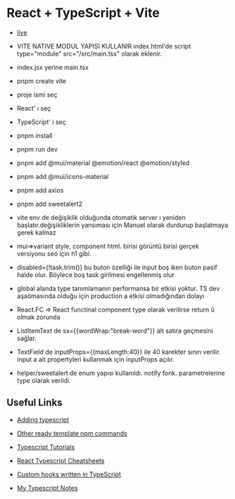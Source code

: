 # React + TypeScript + Vite

- [live](https://ts-todoapp.netlify.app/)

- VITE NATIVE MODUL YAPISI KULLANIR index.html'de script type="module" src="/src/main.tsx" olarak eklenir.
- index.jsx yerine main.tsx

- pnpm create vite
- proje ismi seç
- React' ı seç
- TypeScript' i seç
- pnpm install
- pnpm run dev
- pnpm add @mui/material @emotion/react @emotion/styled
- pnpm add @mui/icons-material
- pnpm add axios
- pnpm add sweetalert2

- vite env de değişiklik olduğunda otomatik server ı yeniden başlatır.değişikliklerin yansıması için Manuel olarak durdurup başlatmaya gerek kalmaz

- mui=>variant style, component html. birisi görüntü birisi gerçek versiyonu seo için h1 gibi.

- disabled={!task.trim()} bu buton özelliği ile input boş iken buton pasif halde olur. Böylece boş task girilmesi engellenmiş olur
- global alanda type tanımlamanın performansa bir etkisi yoktur. TS dev aşaömasında olduğu için production a etkisi olmadığından dolayı
- React.FC => React functinal component type olarak verilirse return ü olmak zorunda

- ListItemText de sx={{wordWrap:"break-word"}} alt satıra geçmesini sağlar.

- TextField de  inputProps={{maxLength:40}} ile 40 karekter sınırı verilir. input a ait propertyleri kullanmak için inputProps açılır.

- helper/sweetalert de enum yapısı kullanıldı. notify fonk. parametrelerine type olarak verildi.

## Useful Links
- [Adding typescript](https://create-react-app.dev/docs/adding-typescript/)

- [Other ready template npm commands](https://www.npmjs.com/search?q=cra%20--)

- [Typescript Tutorials](https://www.totaltypescript.com/tutorials)

- [React Typescript Cheatsheets](https://react-typescript-cheatsheet.netlify.app/)

- [Custom hooks written in TypeScript](https://usehooks-ts.com/introduction)

- [My Typescript Notes](https://anthonyharold67.github.io/typescript-notes/)











